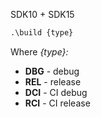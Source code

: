 
SDK10 + SDK15

```bat
.\build {type}
```

Where *{type}:*

* **DBG** - debug
* **REL** - release
* **DCI** - CI debug
* **RCI** - CI release
